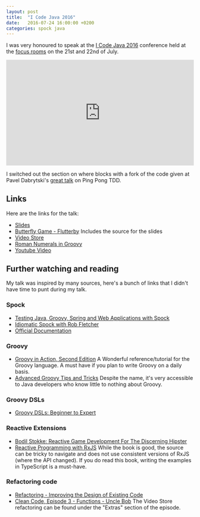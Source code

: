 ```yaml
---
layout: post
title:  "I Code Java 2016"
date:   2016-07-24 16:00:00 +0200
categories: spock java 
---
```


I was very honoured to speak at the [I Code Java 2016](http://j-sa.co/)
conference held at the [focus rooms](http://www.focusrooms.co.za/) on
the 21st and 22nd of July.

<style>.embed-container { position: relative; padding-bottom: 56.25%; height: 0; overflow: hidden; max-width: 100%; } .embed-container iframe, .embed-container object, .embed-container embed { position: absolute; top: 0; left: 0; width: 100%; height: 100%; }</style><div class='embed-container'><iframe src='https://www.youtube.com/embed/js7EVbrpQZ0' frameborder='0' allowfullscreen></iframe></div>

I switched out the
section on where blocks with a fork of the code given at Pavel
Dabrytski's [great talk](https://www.youtube.com/watch?v=HR8aBqxAUGc) on
Ping Pong TDD.

## Links

Here are the links for the talk:

-   [Slides](/talks/icj2016/slides.html)
-   [Butterfly Game -
    Flutterby](https://github.com/OryxGazella/expressive-tests-with-groovy-and-spock)
    Includes the source for the slides
-   [Video Store](https://github.com/OryxGazella/videostore/)
-   [Roman Numerals in Groovy](https://github.com/OryxGazella/pingpongtdd)
-   [Youtube Video](https://youtu.be/js7EVbrpQZ0)

## Further watching and reading

My talk was inspired by many sources, here's a bunch of links that I
didn't have time to punt during my talk.

### Spock

-   [Testing Java, Groovy, Spring and Web Applications with Spock](https://www.youtube.com/watch?v=GYszXrJtxKA)
-   [Idiomatic Spock with Rob Fletcher](https://www.youtube.com/watch?v=RuTupC0I59M)
-   [Official Documentation](http://docs.spockframework.org/)

### Groovy

-   [Groovy in Action, Second
    Edition](https://www.manning.com/books/groovy-in-action-second-edition)
    A Wonderful reference/tutorial for the Groovy language. A must have
    if you plan to write Groovy on a daily basis.
-   [Advanced Groovy Tips and
    Tricks](https://www.youtube.com/watch?v=xzc-LoJ0mt0) Despite the
    name, it's very accessible to Java developers who know little to
    nothing about Groovy.

### Groovy DSLs

-   [Groovy DSLs: Beginner to
    Expert](https://www.youtube.com/watch?v=rk9ZR2EkE3g)

### Reactive Extensions

-   [Bodil Stokke: Reactive Game Development For The Discerning
    Hipster](https://www.youtube.com/watch?v=x8mmAu7ZR9Y)
-   [Reactive Programming with
    RxJS](https://pragprog.com/book/smreactjs/reactive-programming-with-rxjs)
    While the book is good, the source can be tricky to navigate and
    does not use consistent versions of RxJS (where the API changed). If
    you do read this book, writing the examples in TypeScript is
    a must-have.

### Refactoring code

-   [Refactoring - Improving the Design of Existing
    Code](http://martinfowler.com/books/refactoring.html)
-   [Clean Code, Episode 3 - Functions - Uncle
    Bob](https://cleancoders.com/episode/clean-code-episode-3/show) The
    Video Store refactoring can be found under the "Extras" section of
    the episode.
